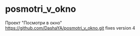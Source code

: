 # posmotri_v_okno
Проект "Посмотри в окно"
https://github.com/DashaYA/posmotri_v_okno.git fixes version 4
